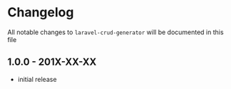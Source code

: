 # Changelog

All notable changes to `laravel-crud-generator` will be documented in this file

## 1.0.0 - 201X-XX-XX

- initial release
